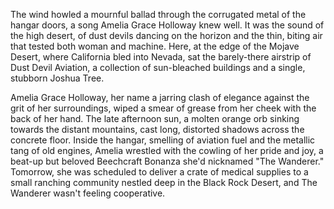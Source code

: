 The wind howled a mournful ballad through the corrugated metal of the hangar doors, a song Amelia Grace Holloway knew well. It was the sound of the high desert, of dust devils dancing on the horizon and the thin, biting air that tested both woman and machine. Here, at the edge of the Mojave Desert, where California bled into Nevada, sat the barely-there airstrip of Dust Devil Aviation, a collection of sun-bleached buildings and a single, stubborn Joshua Tree.

Amelia Grace Holloway, her name a jarring clash of elegance against the grit of her surroundings, wiped a smear of grease from her cheek with the back of her hand. The late afternoon sun, a molten orange orb sinking towards the distant mountains, cast long, distorted shadows across the concrete floor. Inside the hangar, smelling of aviation fuel and the metallic tang of old engines, Amelia wrestled with the cowling of her pride and joy, a beat-up but beloved Beechcraft Bonanza she'd nicknamed "The Wanderer." Tomorrow, she was scheduled to deliver a crate of medical supplies to a small ranching community nestled deep in the Black Rock Desert, and The Wanderer wasn't feeling cooperative. 
